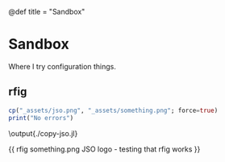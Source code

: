 @def title = "Sandbox"

# Sandbox

Where I try configuration things.

## rfig

```julia:./copy-jso.jl
cp("_assets/jso.png", "_assets/something.png"; force=true)
print("No errors")
```

\output{./copy-jso.jl}

{{ rfig something.png JSO logo - testing that rfig works }}